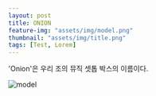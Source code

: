 ```yaml
---
layout: post
title: ONION
feature-img: "assets/img/model.png"
thumbnail: "assets/img/title.png"
tags: [Test, Lorem]
---
```


'Onion'은 우리 조의 뮤직 셋톱 박스의 이름이다. 

![model](model.png)
